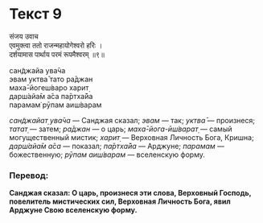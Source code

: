 # Текст 9

संजय उवाच  
एवमुक्त्वा ततो राजन्महायोगेश्वरो हरिः ।  
दर्शयामास पार्थाय परमं रूपमैश्वरम् ॥९॥

сан̃джайа ува̄ча  
эвам уктва̄ тато ра̄джан  
маха̄-йогеш́варо харит̣  
дарш́айа̄м а̄са па̄ртха̄йа  
парамам̇ рӯпам аиш́варам

_сан̃джайат̣ ува̄ча_ — Санджая сказал; _эвам_ — так; _уктва̄_ — произнеся; _татат̣_ — затем; _ра̄джан_ — о царь; _маха̄-йога-ӣш́варат̣_ — самый могущественный мистик; _харит̣_ — Верховная Личность Бога, Кришна; _дарш́айа̄м а̄са_ — показал; _па̄ртха̄йа_ — Арджуне; _парамам_ — божественную; _рӯпам аиш́варам_ — вселенскую форму.

### Перевод:

**Санджая сказал: О царь, произнеся эти слова, Верховный Господь, повелитель мистических сил, Верховная Личность Бога, явил Арджуне Свою вселенскую форму.**